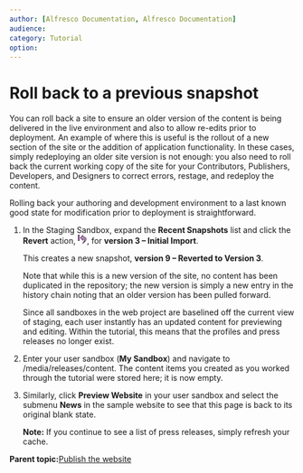 ```yaml
---
author: [Alfresco Documentation, Alfresco Documentation]
audience: 
category: Tutorial
option: 
---
```


# Roll back to a previous snapshot

You can roll back a site to ensure an older version of the content is being delivered in the live environment and also to allow re-edits prior to deployment. An example of where this is useful is the rollout of a new section of the site or the addition of application functionality. In these cases, simply redeploying an older site version is not enough: you also need to roll back the current working copy of the site for your Contributors, Publishers, Developers, and Designers to correct errors, restage, and redeploy the content.

Rolling back your authoring and development environment to a last known good state for modification prior to deployment is straightforward.

1.  In the Staging Sandbox, expand the **Recent Snapshots** list and click the **Revert** action, ![](../images/im-revert.png), for **version 3 – Initial Import**.

    This creates a new snapshot, **version 9 – Reverted to Version 3**.

    Note that while this is a new version of the site, no content has been duplicated in the repository; the new version is simply a new entry in the history chain noting that an older version has been pulled forward.

    Since all sandboxes in the web project are baselined off the current view of staging, each user instantly has an updated content for previewing and editing. Within the tutorial, this means that the profiles and press releases no longer exist.

2.  Enter your user sandbox \(**My Sandbox**\) and navigate to /media/releases/content. The content items you created as you worked through the tutorial were stored here; it is now empty.

3.  Similarly, click **Preview Website** in your user sandbox and select the submenu **News** in the sample website to see that this page is back to its original blank state.

    **Note:** If you continue to see a list of press releases, simply refresh your cache.


**Parent topic:**[Publish the website](../tasks/gs-wcm-publish.md)

